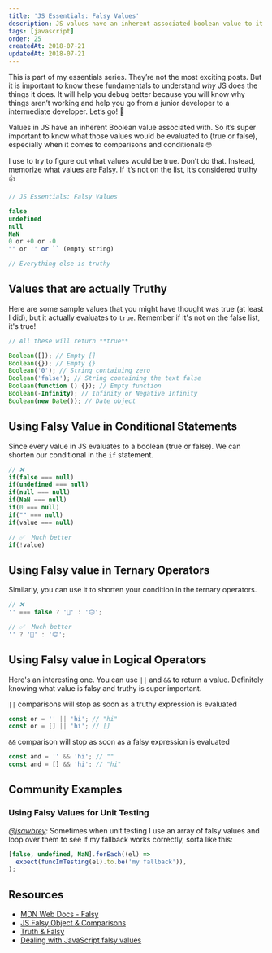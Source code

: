 ```yaml
---
title: 'JS Essentials: Falsy Values'
description: JS values have an inherent associated boolean value to it. Knowing which values evaluate to true or false, is important for comparisons & conditionals.
tags: [javascript]
order: 25
createdAt: 2018-07-21
updatedAt: 2018-07-21
---
```


This is part of my essentials series. They’re not the most exciting posts. But it is important to know these fundamentals to understand _why_ JS does the things it does. It will help you debug better because you will know why things aren’t working and help you go from a junior developer to a intermediate developer. Let’s go! 💪

Values in JS have an inherent Boolean value associated with. So it’s super important to know what those values would be evaluated to (true or false), especially when it comes to comparisons and conditionals 🤓

I use to try to figure out what values would be true. Don’t do that. Instead, memorize what values are Falsy. If it’s not on the list, it’s considered truthy 👍

```javascript
// JS Essentials: Falsy Values

false
undefined
null
NaN
0 or +0 or -0
"" or '' or `` (empty string)

// Everything else is truthy
```

<markdown-toc></markdown-toc>

## Values that are actually Truthy

Here are some sample values that you might have thought was true (at least I did), but it actually evaluates to `true`. Remember if it's not on the false list, it's true!

```javascript
// All these will return **true**

Boolean([]); // Empty []
Boolean({}); // Empty {}
Boolean('0'); // String containing zero
Boolean('false'); // String containing the text false
Boolean(function () {}); // Empty function
Boolean(-Infinity); // Infinity or Negative Infinity
Boolean(new Date()); // Date object
```

## Using Falsy Value in Conditional Statements

Since every value in JS evaluates to a boolean (true or false). We can shorten our conditional in the `if` statement.

```javascript
// ❌
if(false === null)
if(undefined === null)
if(null === null)
if(NaN === null)
if(0 === null)
if("" === null)
if(value === null)

// ✅  Much better
if(!value)
```

## Using Falsy value in Ternary Operators

Similarly, you can use it to shorten your condition in the ternary operators.

```javascript
// ❌
'' === false ? '🙂' : '🙃';

// ✅  Much better
'' ? '🙂' : '🙃';
```

## Using Falsy value in Logical Operators

Here's an interesting one. You can use `||` and `&&` to return a value. Definitely knowing what value is falsy and truthy is super important.

`||` comparisons will stop as soon as a truthy expression is evaluated

```javascript
const or = '' || 'hi'; // "hi"
const or = [] || 'hi'; // []
```

`&&` comparison will stop as soon as a falsy expression is evaluated

```javascript
const and = '' && 'hi'; // ""
const and = [] && 'hi'; // "hi"
```

## Community Examples

### Using Falsy Values for Unit Testing

_[@jsawbrey](https://twitter.com/jsawbrey/status/1020929326852657152)_: Sometimes when unit testing I use an array of falsy values and loop over them to see if my fallback works correctly, sorta like this:

```javascript
[false, undefined, NaN].forEach((el) =>
  expect(funcImTesting(el).to.be('my fallback')),
);
```

## Resources

- [MDN Web Docs - Falsy](https://developer.mozilla.org/en-US/docs/Glossary/Falsy)
- [JS Falsy Object & Comparisons](https://medium.com/sons-of-javascript/javascript-falsy-objects-and-comparisons-92d5888be09d)
- [Truth & Falsy](https://j11y.io/javascript/truthy-falsey/)
- [Dealing with JavaScript falsy values](https://medium.com/@sgobinda007/dealing-with-javascript-falsy-values-d75a2f1b1c90)
